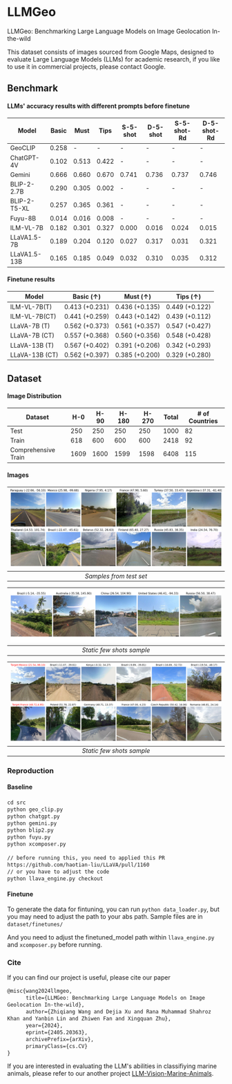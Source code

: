 # LLMGeo
LLMGeo: Benchmarking Large Language Models on Image Geolocation In-the-wild

This dataset consists of images sourced from Google Maps, designed to evaluate Large Language Models (LLMs) for academic research, if you like to use it in commercial projects, please contact Google. 

## Benchmark
#### LLMs' accuracy results with different prompts before finetune

| Model                  | Basic | Must  | Tips  | S-5-shot | D-5-shot | S-5-shot-Rd | D-5-shot-Rd |
|------------------------|-------|-------|-------|----------|----------|-------------|-------------|
| GeoCLIP                | 0.258 | -     | -     | -        | -        | -           | -           |
| ChatGPT-4V             | 0.102 | 0.513 | 0.422 | -        | -        | -           | -           |
| Gemini                 | 0.666 | 0.660 | 0.670 | 0.741    | 0.736    | 0.737       | 0.746       |
| BLIP-2-2.7B            | 0.290 | 0.305 | 0.002 | -        | -        | -           | -           |
| BLIP-2-T5-XL           | 0.257 | 0.365 | 0.361 | -        | -        | -           | -           |
| Fuyu-8B                | 0.014 | 0.016 | 0.008 | -        | -        | -           | -           |
| ILM-VL-7B              | 0.182 | 0.301 | 0.327 | 0.000    | 0.016    | 0.024       | 0.015       |
| LLaVA1.5-7B            | 0.189 | 0.204 | 0.120 | 0.027    | 0.317    | 0.031       | 0.321       |
| LLaVA1.5-13B           | 0.165 | 0.185 | 0.049 | 0.032    | 0.310    | 0.035       | 0.312       |

#### Finetune results
| Model           | Basic ($\uparrow$)            | Must ($\uparrow$)            | Tips ($\uparrow$)            |
|-----------------|-------------------------------|------------------------------|------------------------------|
| ILM-VL-7B(T)    | 0.413 (+0.231)                | 0.436 (+0.135)               | 0.449 (+0.122)               |
| ILM-VL-7B(CT)   | 0.441 (+0.259)                | 0.443 (+0.142)               | 0.439 (+0.112)               |
| LLaVA-7B (T)    | 0.562 (+0.373)                | 0.561 (+0.357)               | 0.547 (+0.427)               |
| LLaVA-7B (CT)   | 0.557 (+0.368)                | 0.560 (+0.356)               | 0.548 (+0.428)               |
| LLaVA-13B (T)   | 0.567 (+0.402)                | 0.391 (+0.206)               | 0.342 (+0.293)               |
| LLaVA-13B (CT)  | 0.562 (+0.397)                | 0.385 (+0.200)               | 0.329 (+0.280)               |


## Dataset

#### Image Distribution
| Dataset               | H-0  | H-90 | H-180 | H-270 | Total | # of Countries |
|-----------------------|------|------|-------|-------|-------|----------------|
| Test                  | 250  | 250  | 250   | 250   | 1000  | 82             |
| Train                 | 618  | 600  | 600   | 600   | 2418  | 92             |
| Comprehensive Train   | 1609 | 1600 | 1599  | 1598  | 6408  | 115            |


#### Images
| ![Samples from test set](./git_images/samples.png) | 
|:--:| 
| *Samples from test set* |

| ![Static few shots sample](./git_images/static_few_shots.png) | 
|:--:| 
| *Static few shots sample* |

| ![Dynamic few shots sample](./git_images/dynamic_few_shot.png) | 
|:--:| 
| *Static few shots sample* |


### Reproduction
#### Baseline
```
cd src
python geo_clip.py
python chatgpt.py
python gemini.py
python blip2.py
python fuyu.py
python xcomposer.py

// before running this, you need to applied this PR https://github.com/haotian-liu/LLaVA/pull/1160
// or you have to adjust the code
python llava_engine.py checkout 
```
#### Finetune
To generate the data for fintuning, you can run `python data_loader.py`, but you may need to adjust the path to your abs path. Sample files are in `dataset/finetunes/`

And you need to adjust the finetuned_model path within `llava_engine.py` and `xcomposer.py` before running.

### Cite
If you can find our project is useful, please cite our paper

```
@misc{wang2024llmgeo,
      title={LLMGeo: Benchmarking Large Language Models on Image Geolocation In-the-wild}, 
      author={Zhiqiang Wang and Dejia Xu and Rana Muhammad Shahroz Khan and Yanbin Lin and Zhiwen Fan and Xingquan Zhu},
      year={2024},
      eprint={2405.20363},
      archivePrefix={arXiv},
      primaryClass={cs.CV}
}
```

If you are interested in evaluating the LLM's abilities in classifiying marine animals, please refer to our another project [LLM-Vision-Marine-Animals](https://github.com/yeyimilk/LLM-Vision-Marine-Animals).